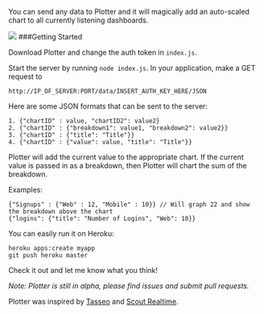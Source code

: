 You can send any data to Plotter and it will magically add an auto-scaled chart to all currently listening dashboards.

<img src="http://i.imgur.com/6wfMb2D.png"></img>
###Getting Started

Download Plotter and change the auth token in `index.js`.

Start the server by running `node index.js`. In your application, make a GET request to

	http://IP_OF_SERVER:PORT/data/INSERT_AUTH_KEY_HERE/JSON
    
Here are some JSON formats that can be sent to the server:

	1. {"chartID" : value, "chartID2": value2}
    2. {"chartID" : {"breakdown1": value1, "breakdown2": value2}}
    3. {"chartID" : {"title": "Title"}}
    4. {"chartID" : {"value": value, "title": "Title"}}
    
Plotter will add the current value to the appropriate chart. If the current value is passed in as a breakdown, then Plotter will chart the sum of the breakdown.

Examples:

	{"Signups" : {"Web" : 12, "Mobile" : 10}} // Will graph 22 and show the breakdown above the chart
    {"logins": {"title": "Number of Logins", "Web": 10}}
    
You can easily run it on Heroku:

	heroku apps:create myapp
	git push heroku master
    
Check it out and let me know what you think!

*Note: Plotter is still in alpha, please find issues and submit pull requests.*

Plotter was inspired by [Tasseo](https://github.com/obfuscurity/tasseo) and [Scout Realtime](http://scoutapp.github.io/scout_realtime/).
